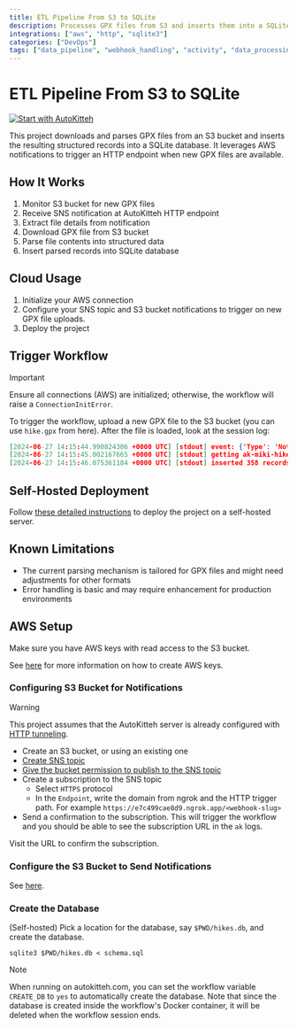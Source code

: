 ```yaml
---
title: ETL Pipeline From S3 to SQLite
description: Processes GPX files from S3 and inserts them into a SQLite database, creating a data pipeline from cloud to structured data
integrations: ["aws", "http", "sqlite3"]
categories: ["DevOps"]
tags: ["data_pipeline", "webhook_handling", "activity", "data_processing", "essential"]
---
```


# ETL Pipeline From S3 to SQLite

[![Start with AutoKitteh](https://autokitteh.com/assets/autokitteh-badge.svg)](https://app.autokitteh.cloud/template?name=data_pipeline)

This project downloads and parses GPX files from an S3 bucket and inserts the resulting structured records into a SQLite database. It leverages AWS notifications to trigger an HTTP endpoint when new GPX files are available.

## How It Works

1. Monitor S3 bucket for new GPX files
2. Receive SNS notification at AutoKitteh HTTP endpoint
3. Extract file details from notification
4. Download GPX file from S3 bucket
5. Parse file contents into structured data
6. Insert parsed records into SQLite database

## Cloud Usage

1. Initialize your AWS connection
2. Configure your SNS topic and S3 bucket notifications to trigger on new GPX file uploads.
3. Deploy the project

## Trigger Workflow

> [!IMPORTANT]
> Ensure all connections (AWS) are initialized; otherwise, the workflow will raise a `ConnectionInitError`.

To trigger the workflow, upload a new GPX file to the S3 bucket (you can use `hike.gpx` from here).
After the file is loaded, look at the session log:

```json
[2024-06-27 14:15:44.990824306 +0000 UTC] [stdout] event: {'Type': 'Notification', 'MessageId': 'e199ce57-86f5-59ba-a38a-90a0f0e190aa', 'TopicArn': 'arn:aws:sns:eu-north-1:975050051518:hikes', 'Subject': 'Amazon S3 Notification', 'Message': '{"Records":[{"eventVersion":"2.1","eventSource":"aws:s3","awsRegion":"eu-north-1","eventTime":"2024-06-27T14:14:44.418Z","eventName":"ObjectCreated:Put","userIdentity":{"principalId":"AWS:AROA6GBMDB67DH6QBEE75:miki"},"requestParameters":{"sourceIPAddress":"147.235.211.162"},"responseElements":{"x-amz-request-id":"2593RVSRRERSMWG4","x-amz-id-2":"h+wcGUnQUN/uIMMybLf+mQj9k0xeAuUWN6GZw9P2fTNXWtpYY4v76wnvtQ5EZI+epG32f0OFGeB64mQScVkYMTVLatKGvn06nC71SQPTP2s="},"s3":{"s3SchemaVersion":"1.0","configurationId":"new","bucket":{"name":"ak-miki-hikes","ownerIdentity":{"principalId":"A3RBVIBHMVQI0T"},"arn":"arn:aws:s3:::ak-miki-hikes"},"object":{"key":"hike11.gpx","size":31683,"eTag":"07618ea3c6e04cb24c80007a10d91438","sequencer":"00667D73D45F53EA22"}}}]}', 'Timestamp': '2024-06-27T14:14:44.924Z', 'SignatureVersion': '1', 'Signature': 'fpXoBYMe3pvs74mtXy7vKCi9DDmh7kPeecoGuqgsEuyBHLK40yzWaZDb/v71WfsDH/UOLOAWE/LyqkAmOj3xNQVlH9NYh+rRYjAw6YcrzjRvmd2GvRqG6ZCQIxUgrUmXGSibFIGnJeTTEuLdKiP+FDU26ZjvGcAt9ogC6no9MT2+mkPd+9z1Czs+JDEGBV7IgWwDKKQ51Rkt48+CzjYl9EBeQesn4EjTpdIckss3p0324hc6IZneQhLcqopaPNVMLPX83hlAFmCEMSoUxuMp+dyGMaXVG4PsmpP2I3M5lbdnHBk5bueneJRft8xAsLMkFt+tfdwpHbIakm2I14vEZQ==', 'SigningCertURL': 'https://sns.eu-north-1.amazonaws.com/SimpleNotificationService-60eadc530605d63b8e62a523676ef735.pem', 'UnsubscribeURL': 'https://sns.eu-north-1.amazonaws.com/?Action=Unsubscribe&SubscriptionArn=arn:aws:sns:eu-north-1:975050051518:hikes:18b9ba01-43f1-4a6f-a5a1-95c76a68f760'}
[2024-06-27 14:15:45.002167665 +0000 UTC] [stdout] getting ak-miki-hikes/hike11.gpx
[2024-06-27 14:15:46.075361184 +0000 UTC] [stdout] inserted 358 records
```

## Self-Hosted Deployment

Follow [these detailed instructions](https://docs.autokitteh.com/get_started/deployment) to deploy the project on a self-hosted server.

## Known Limitations

- The current parsing mechanism is tailored for GPX files and might need adjustments for other formats
- Error handling is basic and may require enhancement for production environments

## AWS Setup

Make sure you have AWS keys with read access to the S3 bucket.

See [here](https://docs.aws.amazon.com/IAM/latest/UserGuide/id_credentials_access-keys.html) for more information on how to create AWS keys.

### Configuring S3 Bucket for Notifications

> [!WARNING]
> This project assumes that the AutoKitteh server is already configured with
> [HTTP tunneling](https://docs.autokitteh.com/config/http_tunneling/).

- Create an S3 bucket, or using an existing one
- [Create SNS topic](https://docs.aws.amazon.com/sns/latest/dg/sns-create-topic.html)
- [Give the bucket permission to publish to the SNS topic](https://docs.aws.amazon.com/AmazonS3/latest/userguide/ways-to-add-notification-config-to-bucket.html#step1-create-sns-topic-for-notification)
- Create a subscription to the SNS topic
  - Select `HTTPS` protocol
  - In the `Endpoint`, write the domain from ngrok and the HTTP trigger path.
    For example `https://e7c499cae8d9.ngrok.app/<webhook-slug>`
- Send a confirmation to the subscription.
  This will trigger the workflow and you should be able to see the subscription URL in the `ak` logs.

Visit the URL to confirm the subscription.

### Configure the S3 Bucket to Send Notifications

See [here](https://docs.aws.amazon.com/AmazonS3/latest/userguide/ways-to-add-notification-config-to-bucket.html).

### Create the Database

(Self-hosted) Pick a location for the database, say `$PWD/hikes.db`, and create the database.

```
sqlite3 $PWD/hikes.db < schema.sql
```

> [!NOTE]
> When running on autokitteh.com, you can set the workflow variable `CREATE_DB` to `yes` to automatically
> create the database. Note that since the database is created inside the workflow's Docker container,
> it will be deleted when the workflow session ends.
